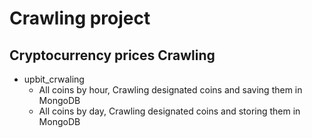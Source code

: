 # Crawling project
## Cryptocurrency prices Crawling
- upbit_crwaling
  - All coins by hour, Crawling designated coins and saving them in MongoDB
  - All coins by day, Crawling designated coins and storing them in MongoDB